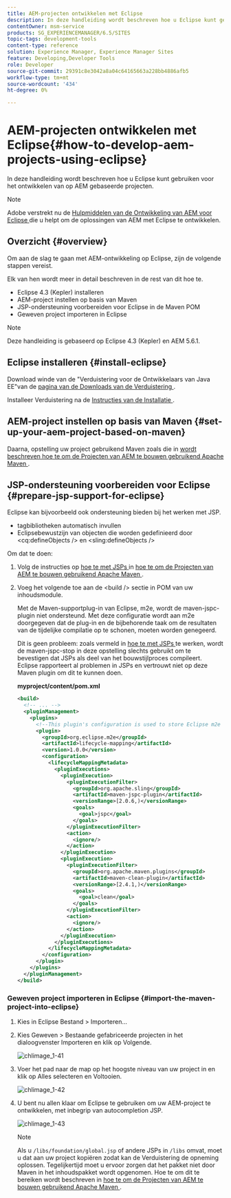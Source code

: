 ```yaml
---
title: AEM-projecten ontwikkelen met Eclipse
description: In deze handleiding wordt beschreven hoe u Eclipse kunt gebruiken voor het ontwikkelen van op AEM gebaseerde projecten
contentOwner: msm-service
products: SG_EXPERIENCEMANAGER/6.5/SITES
topic-tags: development-tools
content-type: reference
solution: Experience Manager, Experience Manager Sites
feature: Developing,Developer Tools
role: Developer
source-git-commit: 29391c8e3042a8a04c64165663a228bb4886afb5
workflow-type: tm+mt
source-wordcount: '434'
ht-degree: 0%

---
```


# AEM-projecten ontwikkelen met Eclipse{#how-to-develop-aem-projects-using-eclipse}

In deze handleiding wordt beschreven hoe u Eclipse kunt gebruiken voor het ontwikkelen van op AEM gebaseerde projecten.

>[!NOTE]
>
>Adobe verstrekt nu de [ Hulpmiddelen van de Ontwikkeling van AEM voor Eclipse ](/help/sites-developing/aem-eclipse.md) die u helpt om de oplossingen van AEM met Eclipse te ontwikkelen.

## Overzicht {#overview}

Om aan de slag te gaan met AEM-ontwikkeling op Eclipse, zijn de volgende stappen vereist.

Elk van hen wordt meer in detail beschreven in de rest van dit hoe te.

* Eclipse 4.3 (Kepler) installeren
* AEM-project instellen op basis van Maven
* JSP-ondersteuning voorbereiden voor Eclipse in de Maven POM
* Geweven project importeren in Eclipse

>[!NOTE]
>
>Deze handleiding is gebaseerd op Eclipse 4.3 (Kepler) en AEM 5.6.1.

## Eclipse installeren {#install-eclipse}

Download winde van de &quot;Verduistering voor de Ontwikkelaars van Java EE&quot;van de [ pagina van de Downloads van de Verduistering ](https://www.eclipse.org/downloads/).

Installeer Verduistering na de [ Instructies van de Installatie ](https://wiki.eclipse.org/Eclipse/Installation).

## AEM-project instellen op basis van Maven {#set-up-your-aem-project-based-on-maven}

Daarna, opstelling uw project gebruikend Maven zoals die in [ wordt beschreven hoe te om de Projecten van AEM te bouwen gebruikend Apache Maven ](/help/sites-developing/ht-projects-maven.md).

## JSP-ondersteuning voorbereiden voor Eclipse {#prepare-jsp-support-for-eclipse}

Eclipse kan bijvoorbeeld ook ondersteuning bieden bij het werken met JSP.

* tagbibliotheken automatisch invullen
* Eclipsebewustzijn van objecten die worden gedefinieerd door &lt;cq:defineObjects /> en &lt;sling:defineObjects />

Om dat te doen:

1. Volg de instructies op [ hoe te met JSPs ](/help/sites-developing/ht-projects-maven.md#how-to-work-with-jsps) in [ hoe te om de Projecten van AEM te bouwen gebruikend Apache Maven ](/help/sites-developing/ht-projects-maven.md).
1. Voeg het volgende toe aan de &lt;build /> sectie in POM van uw inhoudsmodule.

   Met de Maven-supportplug-in van Eclipse, m2e, wordt de maven-jspc-plugin niet ondersteund. Met deze configuratie wordt aan m2e doorgegeven dat de plug-in en de bijbehorende taak om de resultaten van de tijdelijke compilatie op te schonen, moeten worden genegeerd.

   Dit is geen probleem: zoals vermeld in [ hoe te met JSPs ](/help/sites-developing/ht-projects-maven.md#how-to-work-with-jsps) te werken, wordt de maven-jspc-stop in deze opstelling slechts gebruikt om te bevestigen dat JSPs als deel van het bouwstijlproces compileert. Eclipse rapporteert al problemen in JSPs en vertrouwt niet op deze Maven plugin om dit te kunnen doen.

   **myproject/content/pom.xml**

   ```xml
   <build>
     <!-- ... -->
     <pluginManagement>
       <plugins>
         <!--This plugin's configuration is used to store Eclipse m2e settings only. It has no influence on the Maven build itself.-->
         <plugin>
           <groupId>org.eclipse.m2e</groupId>
           <artifactId>lifecycle-mapping</artifactId>
           <version>1.0.0</version>
           <configuration>
             <lifecycleMappingMetadata>
               <pluginExecutions>
                 <pluginExecution>
                   <pluginExecutionFilter>
                     <groupId>org.apache.sling</groupId>
                     <artifactId>maven-jspc-plugin</artifactId>
                     <versionRange>[2.0.6,)</versionRange>
                     <goals>
                       <goal>jspc</goal>
                     </goals>
                   </pluginExecutionFilter>
                   <action>
                     <ignore/>
                   </action>
                 </pluginExecution>
                 <pluginExecution>
                   <pluginExecutionFilter>
                     <groupId>org.apache.maven.plugins</groupId>
                     <artifactId>maven-clean-plugin</artifactId>
                     <versionRange>[2.4.1,)</versionRange>
                     <goals>
                       <goal>clean</goal>
                     </goals>
                   </pluginExecutionFilter>
                   <action>
                     <ignore/>
                   </action>
                 </pluginExecution>
               </pluginExecutions>
             </lifecycleMappingMetadata>
           </configuration>
         </plugin>
       </plugins>
     </pluginManagement>
   </build>
   ```

### Geweven project importeren in Eclipse {#import-the-maven-project-into-eclipse}

1. Kies in Eclipse Bestand > Importeren...
1. Kies Geweven > Bestaande gefabriceerde projecten in het dialoogvenster Importeren en klik op Volgende.

   ![ chlimage_1-41 ](assets/chlimage_1-41a.png)

1. Voer het pad naar de map op het hoogste niveau van uw project in en klik op Alles selecteren en Voltooien.

   ![ chlimage_1-42 ](assets/chlimage_1-42a.png)

1. U bent nu allen klaar om Eclipse te gebruiken om uw AEM-project te ontwikkelen, met inbegrip van autocompletion JSP.

   ![ chlimage_1-43 ](assets/chlimage_1-43a.png)

   >[!NOTE]
   >
   >Als u `/libs/foundation/global.jsp` of andere JSPs in `/libs` omvat, moet u dat aan uw project kopiëren zodat kan de Verduistering de opneming oplossen. Tegelijkertijd moet u ervoor zorgen dat het pakket niet door Maven in het inhoudspakket wordt opgenomen. Hoe te om dit te bereiken wordt beschreven in [ hoe te om de Projecten van AEM te bouwen gebruikend Apache Maven ](/help/sites-developing/ht-projects-maven.md).
